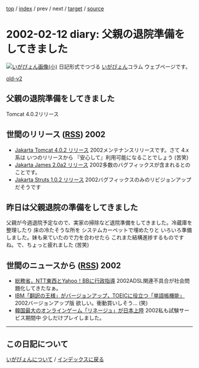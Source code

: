 [top](https://igapyon.github.io/diary/) 
 / [index](https://igapyon.github.io/diary/2002/index.html) 
 / prev 
 / next 
 / [target](https://igapyon.github.io/diary/2002/ig020212.html) 
 / [source](https://github.com/igapyon/diary/blob/gh-pages/2002/ig020212.html.src.md) 

2002-02-12 diary: 父親の退院準備をしてきました
=====================================================================================================
[![いがぴょん画像(小)](https://igapyon.github.io/diary/images/iga200306s.jpg "いがぴょん")](https://igapyon.github.io/diary/memo/memoigapyon.html) 日記形式でつづる [いがぴょん](https://igapyon.github.io/diary/memo/memoigapyon.html)コラム ウェブページです。

[old-v2](ig020212-orig.html)

## 父親の退院準備をしてきました

Tomcat 4.0.2リリース


## 世間のリリース ([RSS](ig020212-release.xml)) 2002

* [Jakarta Tomcat 4.0.2 リリース](http://jakarta.apache.org/tomcat/index.html)  2002メンテナンスリリースです。さて 4.x系は いつのリリースから 『安心して』利用可能になることでしょう (苦笑)
* [Jakarta James 2.0a2 リリース](http://jakarta.apache.org/james/)  2002多数のバグフィックスが含まれるとのことです。
* [Jakarta Struts 1.0.2 リリース](http://jakarta.apache.org/struts/index.html)  2002バグフィックスのみのリビジョンアップだそうです

## 昨日は父親退院の準備をしてきました

父親が今週退院予定なので、実家の掃除など退院準備をしてきました。冷蔵庫を整理したり 床の冷たそうな所を システムカーペットで埋めたりと いろいろ準備しました。妹も来ていたので力を合わせたら これまた結構進捗するものですね。で、ちょっと疲れました (苦笑)

## 世間のニュースから ([RSS](ig020212-news.xml)) 2002

* [総務省，NTT東西とYahoo！BBに行政指導](http://www.zdnet.co.jp/news/bursts/0202/08/10.html)  2002ADSL関連不具合が社会問題化してきたなぁ。
* [IBM「翻訳の王様」がバージョンアップ，TOEICに役立つ「単語帳機能」](http://www.zdnet.co.jp/news/bursts/0202/08/02.html)  2002バージョンアップ版 欲しい。衝動買いしそう… (笑) 
* [韓国最大のオンラインゲーム「リネージュ」が日本上陸](http://www.asahi.com/national/update/0212/003.html)  2002私も試験サービス期間中 少しだけプレイしました。


----------------------------------------------------------------------------------------------------

## この日記について
[いがぴょんについて](https://igapyon.github.io/diary/memo/memoigapyon.html) / [インデックスに戻る](https://igapyon.github.io/diary/idxall.html)
